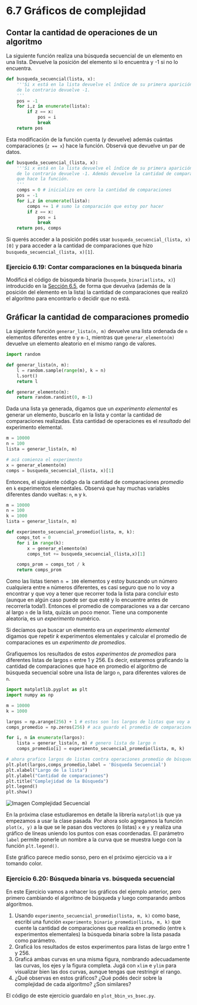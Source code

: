 # 6.7 Gráficos de complejidad

## Contar la cantidad de operaciones de un algoritmo

La siguiente función realiza una búsqueda secuencial de un elemento en una lista. Devuelve la posición del elemento si lo encuentra y -1 si no lo encuentra.

```python
def busqueda_secuencial(lista, x):
    '''Si x está en la lista devuelve el índice de su primera aparición, 
    de lo contrario devuelve -1.
    '''
    pos = -1
    for i,z in enumerate(lista):
        if z == x:
            pos = i
            break
    return pos
```

Esta modificación de la función cuenta (y devuelve) además cuántas comparaciones (`z == x`) hace la función. Observá que devuelve un par de datos. 

```python
def busqueda_secuencial_(lista, x):
    '''Si x está en la lista devuelve el índice de su primera aparición, 
    de lo contrario devuelve -1. Además devuelve la cantidad de comparaciones
    que hace la función.
    '''
    comps = 0 # inicializo en cero la cantidad de comparaciones
    pos = -1
    for i,z in enumerate(lista):
        comps += 1 # sumo la comparación que estoy por hacer
        if z == x:
            pos = i
            break
    return pos, comps

```

Si querés acceder a la posición podés usar `busqueda_secuencial_(lista, x)[0]` y para acceder a la cantidad de comparaciones que hizo `busqueda_secuencial_(lista, x)[1]`.

### Ejercicio 6.19: Contar comparaciones en la búsqueda binaria
Modificá el código de búsqueda binaria (`busqueda_binaria(lista, x)`) introducido en la [Sección 6.5](../06_Organización_y_Complejidad/05_BusqBinaria.md#búsqueda-binaria), de forma que devuelva (además de la posición del elemento en la lista) la cantidad de comparaciones que realizó el algoritmo para encontrarlo o decidir que no está.

## Gráficar la cantidad de comparaciones promedio

La siguiente función `generar_lista(n, m)` devuelve una lista ordenada de `n` elementos diferentes entre `0` y `m-1`, mientras que `generar_elemento(m)` devuelve un elemento aleatorio en el mismo rango de valores.

```python
import random

def generar_lista(n, m):
    l = random.sample(range(m), k = n)
    l.sort()
    return l

def generar_elemento(m):
    return random.randint(0, m-1)
```

Dada una lista ya generada, digamos que un *experimento elemental* es generar un elemento, buscarlo en la lista y contar la cantidad de comparaciones realizadas. Esta cantidad de operaciones es el *resultado* del experimento elemental.

```python
m = 10000
n = 100
lista = generar_lista(n, m)

# acá comienza el experimento
x = generar_elemento(m)
comps = busqueda_secuencial_(lista, x)[1]
```

Entonces, el siguiente código da la cantidad de comparaciones *promedio* en `k` experimentos elementales. Observá que hay muchas variables diferentes dando vueltas: `n`, `m` y `k`.

```python
m = 10000
n = 100
k = 1000
lista = generar_lista(n, m)

def experimento_secuencial_promedio(lista, m, k):
    comps_tot = 0
    for i in range(k):
        x = generar_elemento(m)
        comps_tot += busqueda_secuencial_(lista,x)[1]

    comps_prom = comps_tot / k
    return comps_prom
```

Como las listas tienen `n = 100` elementos y estoy buscando un número cualquiera entre `m` números diferentes, es casi seguro que no lo voy a encontrar y que voy a tener que recorrer toda la lista para concluir esto (aunque en algún caso puede ser que esté y lo encuentre antes de recorrerla toda!). Entonces el promedio de comparaciones va a dar cercano al largo `n` de la lista, quizás un poco menor. Tiene una componente  aleatoria, es un *experimento* numérico.

Si decíamos que buscar un elemento era un *experimento elemental* digamos que repetir *k* experimentos elementales y calcular el promedio de comparaciones es un *experimento de promedios*.

Grafiquemos los resultados de estos *experimentos de promedios* para diferentes listas de largos `n` entre 1 y 256. Es decir, estaremos graficando la cantidad de comparaciones que hace en promedio el algoritmo de búsqueda secuencial sobre una lista de largo `n`, para diferentes valores de `n`.

```python
import matplotlib.pyplot as plt
import numpy as np

m = 10000
k = 1000

largos = np.arange(256) + 1 # estos son los largos de listas que voy a usar
comps_promedio = np.zeros(256) # aca guardo el promedio de comparaciones sobre una lista de largo i, para i entre 1 y 256.

for i, n in enumerate(largos):
    lista = generar_lista(n, m) # genero lista de largo n
    comps_promedio[i] = experimento_secuencial_promedio(lista, m, k)

# ahora grafico largos de listas contra operaciones promedio de búsqueda.
plt.plot(largos,comps_promedio,label = 'Búsqueda Secuencial')
plt.xlabel("Largo de la lista")
plt.ylabel("Cantidad de comparaciones")
plt.title("Complejidad de la Búsqueda")
plt.legend()
plt.show()
```

![Imagen Complejidad Secuencial](./compl_sec.png)

En la próxima clase estudiaremos en detalle la librería `matplotlib` que ya empezamos a usar la clase pasada. Por ahora solo agregamos la función `plot(x, y)` a la que se le pasan dos vectores (o listas) `x` e `y` y realiza una gráfico de líneas uniendo los puntos con esas coordenadas. El parámetro `label` permite ponerle un nombre a la curva que se muestra luego con la función `plt.legend()`.

Este gráfico parece medio sonso, pero en el próximo ejercicio va a ir tomando color.

### Ejercicio 6.20: Búsqueda binaria vs. búsqueda secuencial
En este Ejercicio vamos a rehacer los gráficos del ejemplo anterior, pero primero cambiando el algoritmo de búsqueda y luego comparando ambos algoritmos.

1. Usando `experimento_secuencial_promedio(lista, m, k)` como base, escribí una función `experimento_binario_promedio(lista, m, k)` que cuente la cantidad de comparaciones que realiza en promedio (entre `k` experimentos elementales) la búsqueda binaria sobre la lista pasada como parámetro.
2. Graficá los resultados de estos experimentos para listas de largo entre 1 y 256.
3. Graficá ambas curvas en una misma figura, nombrando adecuadamente las curvas, los ejes y la figura completa. Jugá con `xlim` e `ylim` para visualizar bien las dos curvas, aunque tengas que restringir el rango.
4. ¿Qué observas en estos gráficos? ¿Qué podés decir sobre la complejidad de cada algoritmo? ¿Son similares?

El código de este ejercicio guardalo en `plot_bbin_vs_bsec.py`.


